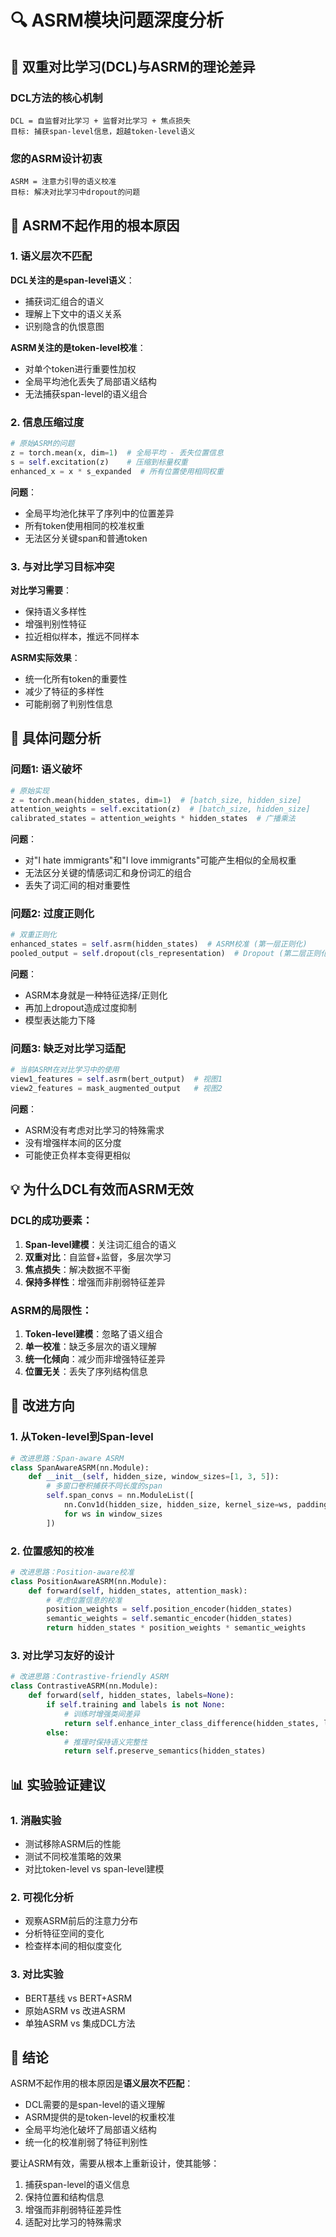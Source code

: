 # 🔍 ASRM模块问题深度分析

## 📖 **双重对比学习(DCL)与ASRM的理论差异**

### DCL方法的核心机制
```
DCL = 自监督对比学习 + 监督对比学习 + 焦点损失
目标: 捕获span-level信息，超越token-level语义
```

### 您的ASRM设计初衷
```
ASRM = 注意力引导的语义校准
目标: 解决对比学习中dropout的问题
```

## 🚨 **ASRM不起作用的根本原因**

### 1. **语义层次不匹配**

**DCL关注的是span-level语义**：
- 捕获词汇组合的语义
- 理解上下文中的语义关系
- 识别隐含的仇恨意图

**ASRM关注的是token-level校准**：
- 对单个token进行重要性加权
- 全局平均池化丢失了局部语义结构
- 无法捕获span-level的语义组合

### 2. **信息压缩过度**

```python
# 原始ASRM的问题
z = torch.mean(x, dim=1)  # 全局平均 - 丢失位置信息
s = self.excitation(z)    # 压缩到标量权重
enhanced_x = x * s_expanded  # 所有位置使用相同权重
```

**问题**：
- 全局平均池化抹平了序列中的位置差异
- 所有token使用相同的校准权重
- 无法区分关键span和普通token

### 3. **与对比学习目标冲突**

**对比学习需要**：
- 保持语义多样性
- 增强判别性特征
- 拉近相似样本，推远不同样本

**ASRM实际效果**：
- 统一化所有token的重要性
- 减少了特征的多样性
- 可能削弱了判别性信息

## 🎯 **具体问题分析**

### 问题1: 语义破坏
```python
# 原始实现
z = torch.mean(hidden_states, dim=1)  # [batch_size, hidden_size]
attention_weights = self.excitation(z)  # [batch_size, hidden_size]
calibrated_states = attention_weights * hidden_states  # 广播乘法
```

**问题**：
- 对"I hate immigrants"和"I love immigrants"可能产生相似的全局权重
- 无法区分关键的情感词汇和身份词汇的组合
- 丢失了词汇间的相对重要性

### 问题2: 过度正则化
```python
# 双重正则化
enhanced_states = self.asrm(hidden_states)  # ASRM校准 (第一层正则化)
pooled_output = self.dropout(cls_representation)  # Dropout (第二层正则化)
```

**问题**：
- ASRM本身就是一种特征选择/正则化
- 再加上dropout造成过度抑制
- 模型表达能力下降

### 问题3: 缺乏对比学习适配
```python
# 当前ASRM在对比学习中的使用
view1_features = self.asrm(bert_output)  # 视图1
view2_features = mask_augmented_output   # 视图2
```

**问题**：
- ASRM没有考虑对比学习的特殊需求
- 没有增强样本间的区分度
- 可能使正负样本变得更相似

## 💡 **为什么DCL有效而ASRM无效**

### DCL的成功要素：
1. **Span-level建模**：关注词汇组合的语义
2. **双重对比**：自监督+监督，多层次学习
3. **焦点损失**：解决数据不平衡
4. **保持多样性**：增强而非削弱特征差异

### ASRM的局限性：
1. **Token-level建模**：忽略了语义组合
2. **单一校准**：缺乏多层次的语义理解
3. **统一化倾向**：减少而非增强特征差异
4. **位置无关**：丢失了序列结构信息

## 🔧 **改进方向**

### 1. **从Token-level到Span-level**
```python
# 改进思路：Span-aware ASRM
class SpanAwareASRM(nn.Module):
    def __init__(self, hidden_size, window_sizes=[1, 3, 5]):
        # 多窗口卷积捕获不同长度的span
        self.span_convs = nn.ModuleList([
            nn.Conv1d(hidden_size, hidden_size, kernel_size=ws, padding=ws//2)
            for ws in window_sizes
        ])
```

### 2. **位置感知的校准**
```python
# 改进思路：Position-aware校准
class PositionAwareASRM(nn.Module):
    def forward(self, hidden_states, attention_mask):
        # 考虑位置信息的校准
        position_weights = self.position_encoder(hidden_states)
        semantic_weights = self.semantic_encoder(hidden_states)
        return hidden_states * position_weights * semantic_weights
```

### 3. **对比学习友好的设计**
```python
# 改进思路：Contrastive-friendly ASRM
class ContrastiveASRM(nn.Module):
    def forward(self, hidden_states, labels=None):
        if self.training and labels is not None:
            # 训练时增强类间差异
            return self.enhance_inter_class_difference(hidden_states, labels)
        else:
            # 推理时保持语义完整性
            return self.preserve_semantics(hidden_states)
```

## 📊 **实验验证建议**

### 1. **消融实验**
- 测试移除ASRM后的性能
- 测试不同校准策略的效果
- 对比token-level vs span-level建模

### 2. **可视化分析**
- 观察ASRM前后的注意力分布
- 分析特征空间的变化
- 检查样本间的相似度变化

### 3. **对比实验**
- BERT基线 vs BERT+ASRM
- 原始ASRM vs 改进ASRM
- 单独ASRM vs 集成DCL方法

## 🎯 **结论**

ASRM不起作用的根本原因是**语义层次不匹配**：
- DCL需要的是span-level的语义理解
- ASRM提供的是token-level的权重校准
- 全局平均池化破坏了局部语义结构
- 统一化的校准削弱了特征判别性

要让ASRM有效，需要从根本上重新设计，使其能够：
1. 捕获span-level的语义信息
2. 保持位置和结构信息
3. 增强而非削弱特征差异性
4. 适配对比学习的特殊需求

